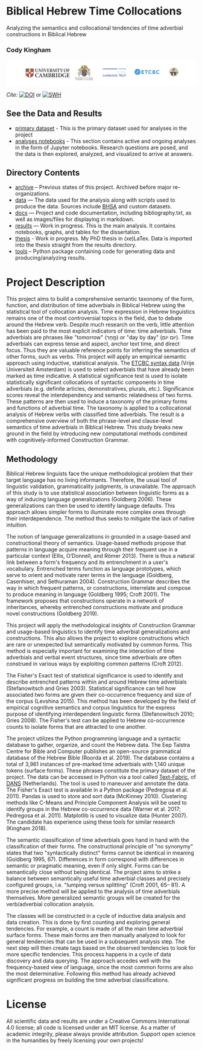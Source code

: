 # Biblical Hebrew Time Collocations 

Analyzing the semantics and collocational tendencies of time adverbial constructions in Biblical Hebrew

### Cody Kingham 

<a href="docs/sponsors.md"><img src="docs/images/sponsor_banner2.png" align="middle"></a>

*Cite:* <a href="https://doi.org/10.5281/zenodo.3626240"><img src="https://zenodo.org/badge/DOI/10.5281/zenodo.3626240.svg" alt="DOI"></a> or
[![SWH](https://archive.softwareheritage.org/badge/origin/https://github.com/CambridgeSemiticsLab/BH_time_collocations/)](https://archive.softwareheritage.org/browse/origin/https://github.com/CambridgeSemiticsLab/BH_time_collocations/)

## See the Data and Results

* [primary dataset](data/main_dataset/dataset.tsv) - This is the primary dataset used for analyses in the project
* [analyses notebooks](results/notebooks) - This section contains active and ongoing analyses in the form of Jupyter notebooks. Research questions are posed, and the data is then explored, analyzed, and visualized to arrive at answers.

## Directory Contents
* [archive](archive) – Previous states of this project. Archived before major re-organizations.
* [data](data) — The data used for the analysis along with scripts used to produce the data. Sources include [BHSA](https://github.com/ETCBC/bhsa) and custom datasets.
* [docs](docs) — Project and code documentation, including bibliography.txt, as well as images/files for displaying in markdown.
* [results](results) — Work in progress. This is the main analysis. It contains notebooks, graphs, and tables for the dissertation.
* [thesis](thesis) - Work in progress. My PhD thesis in (xe)LaTex. Data is imported into the thesis straight from the results directory.
* [tools](tools) – Python package containing code for generating data and producing/analyzing results.

# Project Description

This project aims to build a comprehensive semantic taxonomy of the form, function, and distribution of time adverbials in Biblical Hebrew using the statistical tool of collocation analysis. Time expression in Hebrew linguistics remains one of the most controversial topics in the field, due to debate around the Hebrew verb. Despite much research on the verb, little attention has been paid to the most explicit indicators of time: time adverbials. Time adverbials are phrases like "tomorrow" (מָָחָר) or "day by day" (יוֹם יוֹם). Time adverbials can express tense and aspect, anchor text time, and direct focus. Thus they are valuable reference points for inferring the semantics of other forms, such as verbs. This project will apply an empirical semantic approach using inductive, statistical analysis. The [ETCBC syntax data](https://github.com/ETCBC) (Vrije Universiteit Amsterdam) is used to select adverbials that have already been marked as time indicative. A statistical significance test is used to isolate statistically significant collocations of syntactic components in time adverbials (e.g. definite articles, demonstratives, plurals, etc.). Significance scores reveal the interdependency and semantic relatedness of two forms. These patterns are then used to induce a taxonomy of the primary forms and functions of adverbial time. The taxonomy is applied to a collocational analysis of Hebrew verbs with classified time adverbials. The result is a comprehensive overview of both the phrase-level and clause-level semantics of time adverbials in Biblical Hebrew. This study breaks new ground in the field by introducing new computational methods combined with cognitively-informed Construction Grammar.

## Methodology
Biblical Hebrew linguists face the unique methodological problem that their target language has no living informants. Therefore, the usual tool of linguistic validation, grammaticality judgments, is unavailable. The approach of this study is to use statistical association between linguistic forms as a way of inducing language generalizations (Goldberg 2006). These generalizations can then be used to identify language defaults. This approach allows simpler forms to illuminate more complex ones through their interdependence. The method thus seeks to mitigate the lack of native intuition.

The notion of language generalizations in grounded in a usage-based and constructional theory of semantics. Usage-based methods propose that patterns in language acquire meaning through their frequent use in a particular context (Ellis, O’Donnell, and Römer 2013). There is thus a natural link between a form's frequency and its entrenchment in a user's vocabulary. Entrenched terms function as language prototypes, which serve to orient and motivate rarer terms in the language (Goldberg, Casenhiser, and Sethuraman 2004). Construction Grammar describes the way in which frequent patterns, or constructions, interrelate and compose to produce meaning in language (Goldberg 1995; Croft 2001). The framework proposes that constructions operate in a network of inheritances, whereby entrenched constructions motivate and produce novel constructions (Goldberg 2019).

This project will apply the methodological insights of Construction Grammar and usage-based linguistics to identify time adverbial generalizations and constructions. This also allows the project to explore constructions which are rare or unexpected but semantically motivated by common forms. This method is especially important for examining the interaction of time adverbials and verbal event structures, since time adverbials are often construed in various ways by exploiting common patterns (Croft 2012).

The Fisher's Exact test of statistical significance is used to identify and describe entrenched patterns within and around Hebrew time adverbials (Stefanowitsch and Gries 2003). Statistical significance can tell how associated two forms are given their co-occurrence frequency and size of the corpus (Levshina 2015). This method has been developed by the field of empirical cognitive semantics and corpus linguistics for the express purpose of identifying interdependent linguistic forms (Stefanowitsch 2010; Gries 2008). The Fisher's test can be applied to Hebrew co-occurrence counts to isolate forms that are attracted to one another.

The project utilizes the Python programming language and a syntactic database to gather, organize, and count the Hebrew data. The Eep Talstra Centre for Bible and Computer publishes an open-source grammatical database of the Hebrew Bible (Roorda et al. 2019). The database contains a total of 3,961 instances of pre-marked time adverbials with 1,140 unique tokens (surface forms). These phrases constitute the primary dataset of the project. The data can be accessed in Python via a tool called [Text-Fabric](https://github.com/Dans-labs/text-fabric), of [DANS](https://dans.knaw.nl/en/about/organisation-and-policy/staff/roorda) (Netherlands). The tool is used to maneuver and annotate the data. The Fisher's Exact test is available in a Python package (Pedregosa et al. 2011). Pandas is used to store and sort data (McKinney 2010). Clustering methods like C-Means and Principle Component Analysis will be used to identify groups in the Hebrew co-occurrence data (Warner et al. 2017; Pedregosa et al. 2011). Matplotlib is used to visualize data (Hunter 2007). The candidate has experience using these tools for similar research (Kingham 2018).

The semantic classification of time adverbials goes hand in hand with the classification of their forms. The constructional principle of "no synonymy" states that two "syntactically distinct" forms cannot be identical in meaning (Goldberg 1995, 67). Differences in form correspond with differences in semantic or pragmatic meaning, even if only slight. Forms can be semantically close without being identical. The project aims to strike a balance between semantically useful time adverbial classes and precisely configured groups, i.e. "lumping versus splitting" (Croft 2001, 65– 81). A more precise method will be applied to the analysis of time adverbials themselves. More generalized semantic groups will be created for the verb/adverbial collocation analysis.

The classes will be constructed in a cycle of inductive data analysis and data creation. This is done by first counting and exploring general tendencies. For example, a count is made of all the main time adverbial surface forms. These main forms are then manually analyzed to look for general tendencies that can be used in a subsequent analysis step. The next step will then create tags based on the observed tendencies to look for more specific tendencies. This process happens in a cycle of data discovery and data querying. The approach accedes well with the frequency-based view of language, since the most common forms are also the most determinative. Following this method has already achieved significant progress on building the time adverbial classifications.


# License

All scientific data and results are under a Creative Commons International 4.0 license; all code is licensed under an MIT license. As a matter of academic integrity, please always provide attribution. Support open science in the humanities by freely licensing your own projects! 
